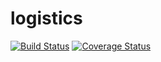 # logistics
[![Build Status](https://secure.travis-ci.org/user.name/logistics.png?branch=master)](https://travis-ci.org/user.name/logistics)
[![Coverage Status](https://coveralls.io/repos/user.name/logistics/badge.svg?branch=master)](https://coveralls.io/r/user.name/logistics/?branch=master)
